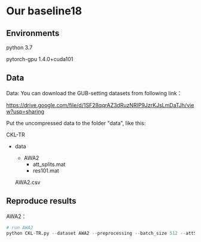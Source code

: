 # Our baseline18

## Environments

python 3.7

pytorch-gpu 1.4.0+cuda101

## Data

Data: You can download the GUB-setting datasets from following link：

<https://drive.google.com/file/d/1SF28qqrAZ3dRuzNRIP9JzrKJsLmDaTJh/view?usp=sharing>

Put the uncompressed data to the folder "data", like this:

CKL-TR

- data
  - AWA2
    - att_splits.mat
    - res101.mat
  
  AWA2.csv
  

## Reproduce results

AWA2：

```python
# run AWA2
python CKL-TR.py --dataset AWA2 --preprocessing --batch_size 512 --attSize 85 --lr_dec
```
